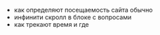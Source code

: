 
- как определяют посещаемость сайта обычно
- инфинити скролл в блоке с вопросами
- как трекают время и где